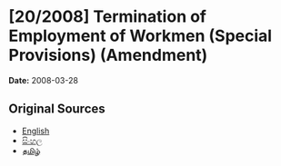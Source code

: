 # [20/2008] Termination of Employment of Workmen (Special Provisions) (Amendment)

**Date:** 2008-03-28

## Original Sources

- [English](https://documents.gov.lk/view/acts/2008/3/20-2008_E.pdf)
- [සිංහල](https://documents.gov.lk/view/acts/2008/3/20-2008_S.pdf)
- [தமிழ்](https://documents.gov.lk/view/acts/2008/3/20-2008_T.pdf)

